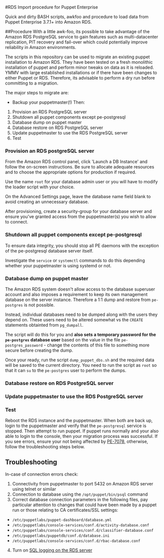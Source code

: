 #RDS Import procedure for Puppet Enterprise

Quick and dirty BASH scripts, awkfoo and procedure to load data from Puppet 
Enterprise 3.7.1+ into Amazon RDS.

##Procedure
With a little awk-foo, its possible to take advantage of the Amazon RDS 
PostgreSQL service to gain features such as multi-datacenter replication, PIT
recovery and fail-over which could potentially improve reliability in Amazon
environments.

The scripts in this repository can be used to migrate an existing puppet 
installation to Amazon RDS.  They have been tested on a fresh monolithic 
installation of puppet and perform minor tweaks on data as it is reloaded. 
YMMV with large established installations or if there have been changes to 
either Puppet or RDS.  Therefore, its advisable to perform a dry run before 
committing to a migration.

The major steps to migrate are: 
* Backup your puppetmaster(!)
Then:

1. Provision an RDS PostgreSQL server
2. Shutdown all puppet components except pe-postgresql
3. Database dump on puppet master
4. Database restore on RDS PostgreSQL server
5. Update puppetmaster to use the RDS PostgreSQL server
6. Test

### Provision an RDS postgreSQL server
From the Amazon RDS control panel, click 'Launch a DB Instance' and follow the
on-screen instructions.  Be sure to allocate adequate resources and to choose
the appropriate options for production if required.

Use the name `root` for your database admin user or you will have to modify the
loader script with your choice.

On the Advanced Settings page, leave the database name field blank to avoid 
creating an unnecessary database.

After provisioning, create a security-group for your database server and ensure
you've granted access from the puppetmaster(s) you wish to allow to connect.

### Shutdown all puppet components except pe-postgresql
To ensure data integrity, you should stop all PE daemons with the exception of
the pe-postgresql database server itself.

Investigate the `service` or `systemctl` commands to do this depending whether
your puppetmaster is using systemd or not.

### Database dump on puppet master
The Amazon RDS system doesn't allow access to the database superuser account 
and also imposes a requirement to keep its own management database on the 
server instance.  Therefore a 1:1 dump and restore from `pe-postgres` is not
possible.

Instead, individual databases need to be dumped along with the users they 
depend on.  These users need to be altered somewhat vs the `CREATE` statements
obtainted from `pg_dumpall`.  

The script will do this for you and **also sets a temporary password for the 
`pe-postgres` database user** based on the value in the file 
`pe-postgres_password` - change the contents of this file to something more
secure before creating the dump.

Once your ready, run the script `dump_puppet_dbs.sh` and the required data will
be saved to the current directory.  You need to run the script as `root` so 
that it can `su` to the `pe-postgres` user to perform the dumps.

### Database restore on RDS PostgreSQL server


### Update puppetmaster to use the RDS PostgreSQL server

### Test
Reboot the RDS instance and the puppetmaster.  When both are back up, login to 
the puppetmaster and verify that the `pe-postgresql` service is stopped.  Then
attempt to run puppet.  If puppet runs normally and your also able to login to 
the console, then your migration process was successful.  If you see errors, 
ensure your not being affected by [PE-7078](https://tickets.puppetlabs.com/browse/PE-7078),
otherwise, follow the troubleshooting steps below.

## Troubleshooting
In-case of connection errors check:

1. Connectivity from puppetmaster to port 5432 on Amazon RDS server using 
   telnet or similar
2. Connection to database using the `/opt/puppet/bin/psql` command
3. Correct database connection parameters in the following files, pay 
   particular attention to changes that could have been made by a puppet run
   or those relating to CA certificates/SSL settings: 
  * `/etc/puppetlabs/puppet-dashboard/database.yml`
  * `/etc/puppetlabs/console-services/conf.d/activity-database.conf`
  * `/etc/puppetlabs/console-services/conf.d/classifier-database.conf`
  * `/etc/puppetlabs/puppetdb/conf.d/database.ini`
  * `/etc/puppetlabs/console-services/conf.d/rbac-database.conf`
4. Turn on [SQL logging on the RDS server](http://docs.aws.amazon.com/AmazonRDS/latest/UserGuide/USER_LogAccess.Concepts.PostgreSQL.html)
